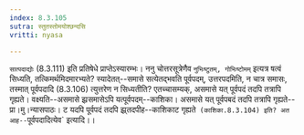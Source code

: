```yaml
---
index: 8.3.105
sutra: स्तुतस्तोमयोश्छन्दसि
vritti: nyasa

---
```

`सात्पदाद्योः` (8.3.111) इति प्रतिषेधे प्राप्तेऽस्यारम्भः।
ननु चोत्तरसूत्रेणैव `नुभिःष्टुतम्, गोभिःष्टोमम्` इत्यत्र षत्वं सिध्यति, तत्किमर्थमिदमारभ्यते? स्यादेतत्--समासे सत्येतद्भवति पूर्वपदम्, उत्तरपदमिति, न चात्र समासः, तस्मात् पूर्वपदादि (8.3.106) त्युत्तरेण न सिध्यतीति? एतच्चासम्यक्, असमासे यत् पूर्वपदं तदपि तत्रापि गृह्यते। वक्ष्यति--असमासे झ्रसमासेऽपि यत्पूर्वपदम्--काशिका। असमासे यत् पूर्वपबदं तदपि तत्रापि गृह्यते--प्रा।मु।न्यासपाठः। ट यदपि पूर्वपदं तदपि झ्र्तदपीह--काशिकाट गृह्यते` (काशिका.8.3.104) इति? अत आह--`पूर्वपदादित्येव` इत्यादि।।
